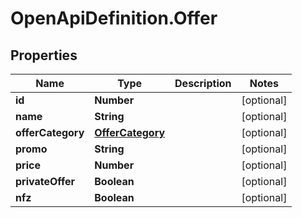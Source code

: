 # OpenApiDefinition.Offer

## Properties

Name | Type | Description | Notes
------------ | ------------- | ------------- | -------------
**id** | **Number** |  | [optional] 
**name** | **String** |  | [optional] 
**offerCategory** | [**OfferCategory**](OfferCategory.md) |  | [optional] 
**promo** | **String** |  | [optional] 
**price** | **Number** |  | [optional] 
**privateOffer** | **Boolean** |  | [optional] 
**nfz** | **Boolean** |  | [optional] 


